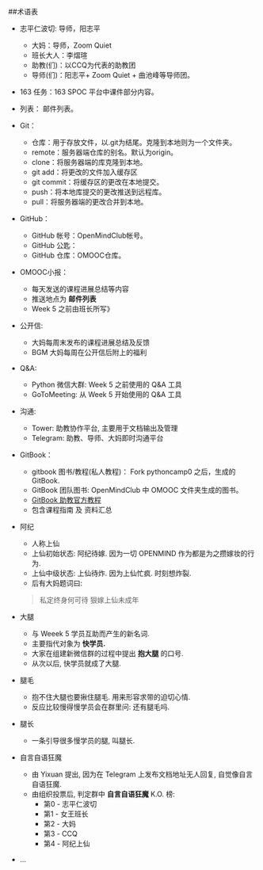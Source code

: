##术语表

- 志平仁波切: 导师，阳志平
    + 大妈：导师，Zoom Quiet
    + 班长大人：李熠瑄
    + 助教(们)：以CCQ为代表的助教团
    + 导师(们)：阳志平+ Zoom Quiet + 曲池峰等导师团。
- 163 任务：163 SPOC 平台中课件部分内容。
- 列表： 邮件列表。
- Git：
    + 仓库：用于存放文件，以.git为结尾。克隆到本地则为一个文件夹。
    + remote：服务器端仓库的别名。默认为origin。
    + clone：将服务器端的库克隆到本地。
    + git add：将更改的文件加入缓存区
    + git commit：将缓存区的更改在本地提交。
    + push：将本地库提交的更改推送到远程库。
    + pull：将服务器端的更改合并到本地。
- GitHub：
    + GitHub 帐号：OpenMindClub帐号。
    + GitHub 公匙：
    + GitHub 仓库：OMOOC仓库。

 

- OMOOC小报：
  * 每天发送的课程进展总结等内容
  * 推送地点为 **邮件列表**
  * Week 5 之前由班长所写》

- 公开信:
  * 大妈每周末发布的课程进展总结及反馈
  * BGM 大妈每周在公开信后附上的福利

- Q&A:
  * Python 微信大群: Week 5 之前使用的 Q&A 工具
  * GoToMeeting: 从 Week 5 开始使用的 Q&A 工具

- 沟通:
  * Tower: 助教协作平台, 主要用于文档输出及管理
  * Telegram: 助教、导师、大妈即时沟通平台

- GitBook：
    + gitbook 图书/教程(私人教程)： Fork pythoncamp0 之后，生成的 GitBook. 
    + GitBook 团队图书: OpenMindClub 中 OMOOC 文件夹生成的图书。
    * [GitBook 助教官方教程](http://openmindclub.gitbooks.io/omooc-py/content/)
   * 包含课程指南 及 资料汇总

- 阿纪
   * 人称上仙
   * 上仙初始状态: 阿纪待嫁. 因为一切 OPENMIND 作为都是为之攒嫁妆的行为.
   * 上仙中级状态: 上仙待炸. 因为上仙忙疯. 时刻想炸裂.
   * 后有大妈题词曰:
    
    > 私定终身何可待
      狠嫁上仙未成年

- 大腿
   * 与 Weeek 5 学员互助而产生的新名词.
   * 主要指代对象为 **快学员.**
   * 大家在组建新微信群的过程中提出 **抱大腿** 的口号.
   * 从次以后, 快学员就成了大腿.

- 腿毛
   * 抱不住大腿也要揪住腿毛. 用来形容求带的迫切心情.
   * 反应比较慢得慢学员会在群里问: 还有腿毛吗.

- 腿长
   * 一条引导很多慢学员的腿, 叫腿长.

- 自言自语狂魔
   * 由 Yixuan 提出, 因为在 Telegram 上发布文档地址无人回复, 自觉像自言自语狂魔.   
   * 由组织投票后, 判定群中 **自言自语狂魔** K.O. 榜:
        * 第0 - 志平仁波切  
		* 第1 - 女王班长  
		* 第2 - 大妈  
		* 第3 - CCQ  
		* 第4 - 阿纪上仙    
		
- ...








